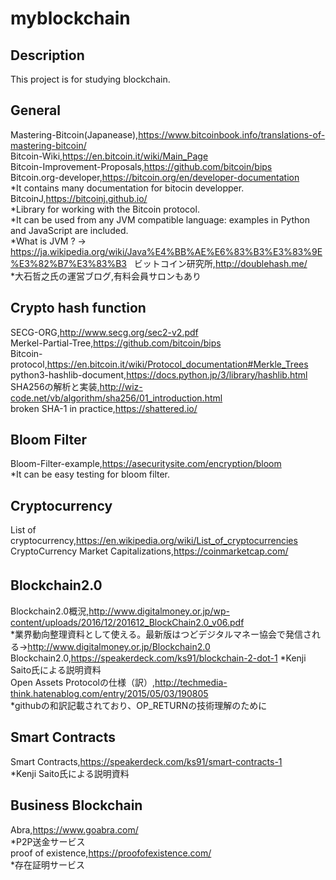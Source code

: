 # myblockchain

## Description
This project is for studying blockchain.

## General   
Mastering-Bitcoin(Japanease),https://www.bitcoinbook.info/translations-of-mastering-bitcoin/  
Bitcoin-Wiki,https://en.bitcoin.it/wiki/Main_Page  
Bitcoin-Improvement-Proposals,https://github.com/bitcoin/bips  
Bitcoin.org-developer,https://bitcoin.org/en/developer-documentation  
*It contains many documentation for bitocin developper.  
BitcoinJ,https://bitcoinj.github.io/  
*Library for working with the Bitcoin protocol.  
*It can be used from any JVM compatible language: examples in Python and JavaScript are included.    
*What is JVM ? → https://ja.wikipedia.org/wiki/Java%E4%BB%AE%E6%83%B3%E3%83%9E%E3%82%B7%E3%83%B3  
ビットコイン研究所,http://doublehash.me/  
*大石哲之氏の運営ブログ,有料会員サロンもあり  

## Crypto hash function
SECG-ORG,http://www.secg.org/sec2-v2.pdf  
Merkel-Partial-Tree,https://github.com/bitcoin/bips  
Bitcoin-protocol,https://en.bitcoin.it/wiki/Protocol_documentation#Merkle_Trees  
python3-hashlib-document,https://docs.python.jp/3/library/hashlib.html  
SHA256の解析と実装,http://wiz-code.net/vb/algorithm/sha256/01_introduction.html  
broken SHA-1 in practice,https://shattered.io/  

## Bloom Filter  
Bloom-Filter-example,https://asecuritysite.com/encryption/bloom  
*It can be easy testing for bloom filter.

## Cryptocurrency
List of cryptocurrency,https://en.wikipedia.org/wiki/List_of_cryptocurrencies  
CryptoCurrency Market Capitalizations,https://coinmarketcap.com/  

## Blockchain2.0  　　
Blockchain2.0概況,http://www.digitalmoney.or.jp/wp-content/uploads/2016/12/201612_BlockChain2.0_v06.pdf  
*業界動向整理資料として使える。最新版はつどデジタルマネー協会で発信される→http://www.digitalmoney.or.jp/Blockchain2.0  
Blockchain2.0,https://speakerdeck.com/ks91/blockchain-2-dot-1
*Kenji Saito氏による説明資料  
Open Assets Protocolの仕様（訳）,http://techmedia-think.hatenablog.com/entry/2015/05/03/190805  
*githubの和訳記載されており、OP_RETURNの技術理解のために  

## Smart Contracts  
Smart Contracts,https://speakerdeck.com/ks91/smart-contracts-1  
*Kenji Saito氏による説明資料  

## Business Blockchain  
Abra,https://www.goabra.com/   
*P2P送金サービス  
proof of existence,https://proofofexistence.com/  
*存在証明サービス
